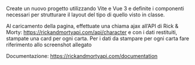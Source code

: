 Create un nuovo progetto utilizzando Vite e Vue 3 e definite i componenti necessari per strutturare il layout del tipo di quello visto in classe.

Al caricamento della pagina, effettuate una chiama ajax all’API di Rick & Morty: https://rickandmortyapi.com/api/character e con i dati restituiti, stampate una card per ogni carta.
Per i dati da stampare per ogni carta fare riferimento allo screenshot allegato

Documentazione:
https://rickandmortyapi.com/documentation